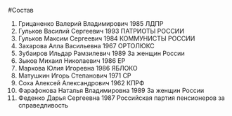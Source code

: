 #Состав
1. Грицаненко Валерий Владимирович 1985 ЛДПР
2. Гульков Василий Сергеевич 1993 ПАТРИОТЫ РОССИИ
3. Гульков Максим Сергеевич 1984 КОММУНИСТЫ РОССИИ
4. Захарова Алла Васильевна 1967 ОРТОЛЮКС
5. Зубаиров Ильдар Рамзилевич 1989 За женщин России
6. Зыков Михаил Николаевич 1986 ЕР
7. Маркова Юлия Игоревна 1986 ЯБЛОКО
8. Матушкин Игорь Степанович 1971 СР
9. Соха Алексей Александрович 1962 КПРФ
10. Фарафонова Наталья Владимировна 1989 За женщин России
11. Феденко Дарья Сергеевна 1987 Российская партия пенсионеров за справедливость
